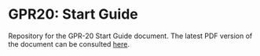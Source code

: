 # GPR20: Start Guide
Repository for the GPR-20 Start Guide document. The latest PDF version of the document can be consulted [here](gpr_20_start_guide.pdf).

